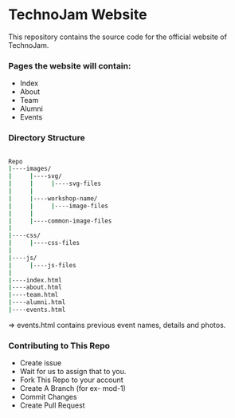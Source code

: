 # TechnoJam Website
This repository contains the source code for the official website of TechnoJam.

### Pages the website will contain:
- Index
- About
- Team
- Alumni
- Events

### Directory Structure
```bash

Repo
|----images/
|     |----svg/
|     |     |----svg-files
|     |    
|     |----workshop-name/
|     |     |----image-files
|     |    
|     |----common-image-files
|
|----css/
|     |----css-files
|
|----js/
|     |----js-files
|
|----index.html
|----about.html
|----team.html
|----alumni.html
|----events.html
```
=> events.html contains previous event names, details and photos.

### Contributing to This Repo

* Create issue
* Wait for us to assign that to you.
* Fork This Repo to your account
* Create A Branch (for ex- mod-1)
* Commit Changes
* Create Pull Request
